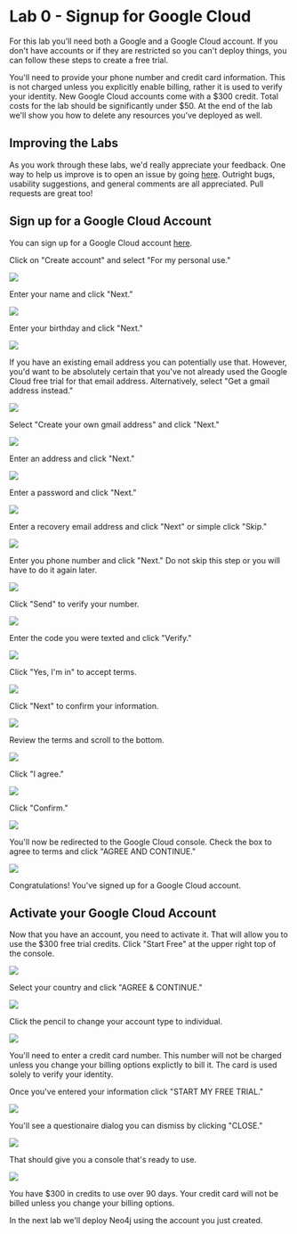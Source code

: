 # Lab 0 - Signup for Google Cloud
For this lab you'll need both a Google and a Google Cloud account.  If you don't have accounts or if they are restricted so you can't deploy things, you can follow these steps to create a free trial.

You'll need to provide your phone number and credit card information.  This is not charged unless you explicitly enable billing, rather it is used to verify your identity.  New Google Cloud accounts come with a $300 credit. Total costs for the lab should be significantly under $50. At the end of the lab we'll show you how to delete any resources you've deployed as well.

## Improving the Labs
As you work through these labs, we'd really appreciate your feedback.  One way to help us improve is to open an issue by going [here](https://github.com/neo4j-partners/hands-on-lab-neo4j-and-vertex-ai/issues).  Outright bugs, usability suggestions, and general comments are all appreciated.  Pull requests are great too!

## Sign up for a Google Cloud Account
You can sign up for a Google Cloud account [here](https://console.cloud.google.com/). 

Click on "Create account" and select "For my personal use."

![](images/01.png)

Enter your name and click "Next."

![](images/02.png)

Enter your birthday and click "Next."

![](images/03.png)

If you have an existing email address you can potentially use that.  However, you'd want to be absolutely certain that you've not already used the Google Cloud free trial for that email address.  Alternatively, select "Get a gmail address instead."  

![](images/04.png)

Select "Create your own gmail address" and click "Next."

![](images/05.png)

Enter an address and click "Next."

![](images/06.png)

Enter a password and click "Next."

![](images/07.png)

Enter a recovery email address and click "Next" or simple click "Skip."

![](images/08.png)

Enter you phone number and click "Next."  Do not skip this step or you will have to do it again later.

![](images/09.png)

Click "Send" to verify your number.

![](images/10.png)

Enter the code you were texted and click "Verify."

![](images/11.png)

Click "Yes, I'm in" to accept terms.

![](images/12.png)

Click "Next" to confirm your information.

![](images/13.png)

Review the terms and scroll to the bottom.

![](images/14.png)

Click "I agree."

![](images/15.png)

Click "Confirm."

![](images/16.png)

You'll now be redirected to the Google Cloud console.  Check the box to agree to terms and click "AGREE AND CONTINUE."

![](images/17.png)

Congratulations!  You've signed up for a Google Cloud account.

## Activate your Google Cloud Account
Now that you have an account, you need to activate it.  That will allow you to use the $300 free trial credits.  Click "Start Free" at the upper right top of the console.

![](images/18.png)

Select your country and click "AGREE & CONTINUE."

![](images/19.png)

Click the pencil to change your account type to individual.

![](images/20.png)

You'll need to enter a credit card number.  This number will not be charged unless you change your billing options explictly to bill it.  The card is used solely to verify your identity.

Once you've entered your information click "START MY FREE TRIAL."

![](images/21.png)

You'll see a questionaire dialog you can dismiss by clicking "CLOSE."

![](images/22.png)

That should give you a console that's ready to use.  

![](images/23.png)

You have $300 in credits to use over 90 days.  Your credit card will not be billed unless you change your billing options.

In the next lab we'll deploy Neo4j using the account you just created.
